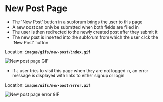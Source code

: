 # New Post Page

* The 'New Post' button in a subforum brings the user to this page
* A new post can only be submitted when both fields are filled in
* The user is then redirected to the newly created post after they submit it
* The new post is inserted into the subforum from which the user click the 'New
  Post' button

Location: **`images/gifs/new-post/index.gif`**

![New post page GIF](images/gifs/new-post/index.gif)

* If a user tries to visit this page when they are not logged in, an error
  message is displayed with links to either signup or login

Location: **`images/gifs/new-post/error.gif`**

![New post page error GIF](images/gifs/new-post/error.gif)
